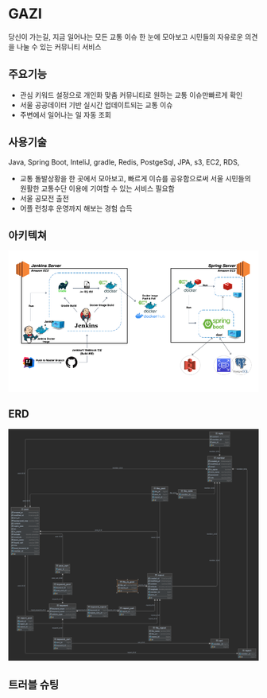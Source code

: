 # GAZI
당신이 가는길, 지금 일어나는 모든 교통 이슈 한 눈에 모아보고 시민들의 자유로운 의견을 나눌 수 있는 커뮤니티 서비스
## 주요기능
- 관심 키워드 설정으로 개인화 맞춤 커뮤니티로 원하는 교통 이슈만빠르게 확인
- 서울 공공데이터 기반 실시간 업데이트되는 교통 이슈
- 주변에서 일어나는 일 자동 조회

## 사용기술
Java, Spring Boot, InteliJ, gradle, Redis, PostgeSql, JPA, s3, EC2, RDS, 

- 교통 돌발상황을 한 곳에서 모아보고, 빠르게 이슈를 공유함으로써
  서울 시민들의 원활한 교통수단 이용에 기여할 수 있는 서비스 필요함
- 서울 공모전 출전
- 어플 런칭후 운영까지 해보는 경험 습득

## 아키텍쳐
![architecture.png](architecture.png)

## ERD
![erd.png](erd.png)

## 트러블 슈팅
